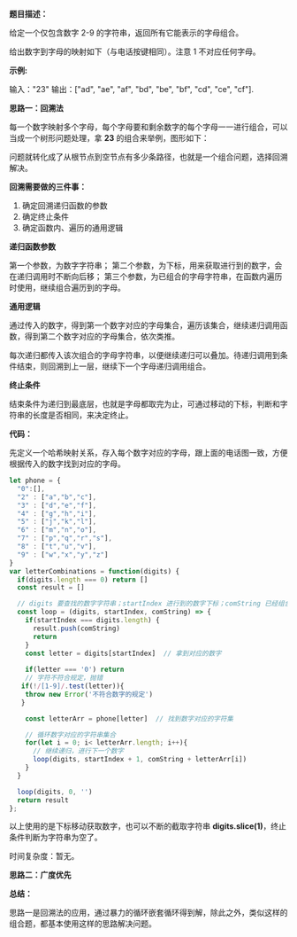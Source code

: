 **题目描述：**

给定一个仅包含数字 2-9 的字符串，返回所有它能表示的字母组合。

给出数字到字母的映射如下（与电话按键相同）。注意 1 不对应任何字母。

**示例:**

输入："23"
输出：["ad", "ae", "af", "bd", "be", "bf", "cd", "ce", "cf"].

**思路一：回溯法**

每一个数字映射多个字母，每个字母要和剩余数字的每个字母一一进行组合，可以当成一个树形问题处理，拿 **23** 的组合来举例，图形如下：


问题就转化成了从根节点到空节点有多少条路径，也就是一个组合问题，选择回溯解决。

**回溯需要做的三件事：**

1. 确定回溯递归函数的参数
2. 确定终止条件
3. 确定函数内、遍历的通用逻辑

**递归函数参数**

第一个参数，为数字字符串；
第二个参数，为下标，用来获取进行到的数字，会在递归调用时不断向后移；
第三个参数，为已组合的字母字符串，在函数内遍历时使用，继续组合遍历到的字母。

**通用逻辑**

通过传入的数字，得到第一个数字对应的字母集合，遍历该集合，继续递归调用函数，得到第二个数字对应的字母集合，依次类推。

每次递归都传入该次组合的字母字符串，以便继续递归可以叠加。待递归调用到条件结束，则回溯到上一层，继续下一个字母递归调用组合。

**终止条件**

结束条件为递归到最底层，也就是字母都取完为止，可通过移动的下标，判断和字符串的长度是否相同，来决定终止。

**代码：**

先定义一个哈希映射关系，存入每个数字对应的字母，跟上面的电话图一致，方便根据传入的数字找到对应的字母。

```javascript
let phone = {
  "0":[],
  "2" : ["a","b","c"],
  "3" : ["d","e","f"],
  "4" : ["g","h","i"],
  "5" : ["j","k","l"],
  "6" : ["m","n","o"],
  "7" : ["p","q","r","s"],
  "8" : ["t","u","v"],
  "9" : ["w","x","y","z"]
}
var letterCombinations = function(digits) {
  if(digits.length === 0) return []
  const result = []

  // digits 要查找的数字字符串；startIndex 进行到的数字下标；comString 已经组合的字符串
  const loop = (digits, startIndex, comString) => {
    if(startIndex === digits.length) {
      result.push(comString)
      return
    }
    const letter = digits[startIndex]  // 拿到对应的数字
    
    if(letter === '0') return
    // 字符不符合规定，抛错
   if(!/[1-9]/.test(letter)){
    throw new Error('不符合数字的规定')
   }

    const letterArr = phone[letter]  // 找到数字对应的字符集

    // 循环数字对应的字符串集合
    for(let i = 0; i< letterArr.length; i++){
      // 继续递归，进行下一个数字
      loop(digits, startIndex + 1, comString + letterArr[i])
    }
  }

  loop(digits, 0, '')
  return result
};
```
以上使用的是下标移动获取数字，也可以不断的截取字符串 **digits.slice(1)**，终止条件判断为字符串为空了。

时间复杂度：暂无。

**思路二：广度优先**



**总结：**

思路一是回溯法的应用，通过暴力的循环嵌套循环得到解，除此之外，类似这样的组合题，都基本使用这样的思路解决问题。




